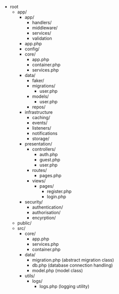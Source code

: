- root
    - app/
        - app/
            - handlers/
            - middleware/
            - services/
            - validation
        - app.php
        - config/
        - core/
            - app.php
            - container.php
            - services.php
        - data/
            - faker/
            - migrations/
                - user.php
            - models/
                - user.php
            - repos/
        - infrastructure
            - caching/
            - events/
            - listeners/
            - notifications
            - storage/
        - presentation/
            - controllers/
                - auth.php
                - guest.php
                - user.php
            - routes/
                - pages.php
            - views/
                - pages/
                    - register.php
                    - login.php
        - security/
            - authentication/
            - authorisation/
            - encyrption/
    - public/
    - src/
        - core/
            - app.php
            - services.php    
            - container.php
        - data/
            - migration.php    (abstract migration class)
            - db.php           (database connection handling)
            - model.php        (model class)
        - utils/
            - logs/
                - logs.php      (logging utility)


